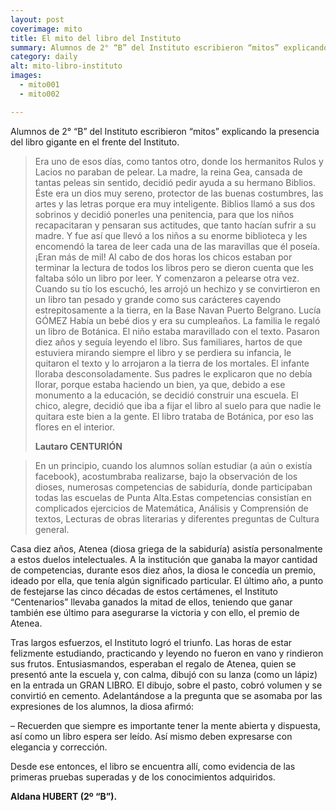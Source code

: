 ```yaml
---
layout: post
coverimage: mito
title: El mito del libro del Instituto
summary: Alumnos de 2° “B” del Instituto escribieron “mitos” explicando la presencia del libro gigante en el frente del Instituto.
category: daily
alt: mito-libro-instituto
images:
  - mito001
  - mito002

---
```

Alumnos de 2° “B” del Instituto escribieron “mitos” explicando la presencia del libro gigante en el frente del Instituto.

>Era uno de esos días, como tantos otro, donde los hermanitos Rulos y Lacios no paraban de pelear. La madre, la reina Gea, cansada de tantas peleas sin sentido, decidió pedir ayuda a su hermano Biblios. Éste era un dios muy sereno, protector de las buenas costumbres, las artes y las letras porque era muy inteligente.
Biblios llamó a sus dos sobrinos y decidió ponerles una penitencia, para que los niños recapacitaran y pensaran sus actitudes, que tanto hacían sufrir a su madre. Y fue así que llevó a los niños a su enorme biblioteca y les encomendó la tarea de leer cada una de las maravillas que él poseía. ¡Eran más de mil! Al cabo de dos horas los chicos estaban por terminar la lectura de todos los libros pero se dieron cuenta que les faltaba sólo un libro por leer. Y comenzaron a pelearse otra vez. Cuando su tío los escuchó, les arrojó un hechizo y se convirtieron en un libro tan pesado y grande como sus carácteres cayendo estrepitosamente a la tierra, en la Base Navan Puerto Belgrano.
Lucía GÓMEZ
Había un bebé dios y era su cumpleaños. La familia le regaló un libro de Botánica. El niño estaba maravillado con el texto. Pasaron diez años y seguía leyendo el libro. Sus familiares, hartos de que estuviera mirando siempre el libro y se perdiera su infancia, le quitaron el texto y lo arrojaron a la tierra de los mortales. El infante lloraba desconsoladamente. Sus padres le explicaron que no debía llorar, porque estaba haciendo un bien, ya que, debido a ese monumento a la educación, se decidió construir una escuela. El chico, alegre, decidió que iba a fijar el libro al suelo para que nadie le quitara este bien a la gente. El libro trataba de Botánica, por eso las flores en el interior.
>
>**Lautaro CENTURIÓN**

>En un principio, cuando los alumnos solían estudiar (a aún o existía facebook), acostumbraba realizarse, bajo la observación de los dioses, numerosas competencias de sabiduría, donde participaban todas las escuelas de Punta Alta.Estas competencias consistían en complicados ejercicios de Matemática, Análisis y Comprensión de textos, Lecturas de obras literarias y diferentes preguntas de Cultura general.
>
Casa diez años, Atenea (diosa griega de la sabiduría) asistía personalmente a estos duelos intelectuales. A la institución que ganaba la mayor cantidad de competencias, durante esos diez años, la diosa le concedía un premio, ideado por ella, que tenía algún significado particular. El último año, a punto de festejarse las cinco décadas de estos certámenes, el Instituto “Centenarios” llevaba ganados la mitad de ellos, teniendo que ganar también ese último para asegurarse la victoria y con ello, el premio de Atenea.
>
Tras largos esfuerzos, el Instituto logró el triunfo. Las horas de estar felizmente estudiando, practicando y leyendo no fueron en vano y rindieron sus frutos. Entusiasmandos, esperaban el regalo de Atenea, quien se presentó ante la escuela y, con calma, dibujó con su lanza (como un lápiz) en la entrada un GRAN LIBRO. El dibujo, sobre el pasto, cobró volumen y se convirtió en cemento. Adelantándose a la pregunta que se asomaba por las expresiones de los alumnos, la diosa afirmó:
>
– Recuerden que siempre es importante tener la mente abierta y dispuesta, así como un libro espera ser leído. Así mismo deben expresarse con elegancia y corrección.
>
Desde ese entonces, el libro se encuentra allí, como evidencia de las primeras pruebas superadas y de los conocimientos adquiridos.
>
**Aldana HUBERT (2º “B”).**
